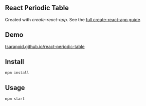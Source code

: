 ## React Periodic Table

<!--
<img src="Logotype primary.png" width="60%" height="60%" />
-->

Created with _create-react-app_. See the [full create-react-app guide](https://github.com/facebookincubator/create-react-app/blob/master/packages/react-scripts/template/README.md).

## Demo

[tsarapoid.github.io/react-periodic-table](https://tsarapoid.github.io/emotion-tailwind/)

## Install

`npm install`

## Usage

`npm start`
